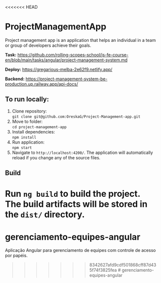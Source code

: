 <<<<<<< HEAD
# ProjectManagementApp

Project management app is an application that helps an individual in a team or group of developers achieve their goals.

**Task:** https://github.com/rolling-scopes-school/js-fe-course-en/blob/main/tasks/angular/project-management-system.md

**Deploy:** https://gregarious-melba-2e62f9.netlify.app/

**Backend:** https://project-management-system-be-production.up.railway.app/api-docs/

## To run locally:
1. Clone repository:  
`git clone git@github.com:OreskaG/Project-Management-app.git`
2. Move to folder:  
`cd project-management-app`
3. Install dependencies:  
`npm install`
4. Run application:  
`npm start`
5. Navigate to `http://localhost:4200/`. The application will automatically reload if you change any of the source files.

## Build

Run `ng build` to build the project. The build artifacts will be stored in the `dist/` directory.
=======
# gerenciamento-equipes-angular
Aplicação Angular para gerenciamento de equipes com controle de acesso por papéis.
>>>>>>> 8342627afd9cdf501868cff87d435f74f3825fea
#   g e r e n c i a m e n t o - e q u i p e s - a n g u l a r  
 